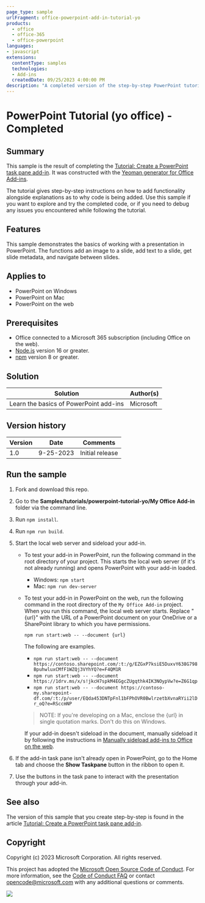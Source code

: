 ```yaml
---
page_type: sample
urlFragment: office-powerpoint-add-in-tutorial-yo
products:
  - office
  - office-365
  - office-powerpoint
languages:
- javascript
extensions:
  contentType: samples
  technologies:
  - Add-ins
  createdDate: 09/25/2023 4:00:00 PM
description: "A completed version of the step-by-step PowerPoint tutorial hosted on learn.microsoft.com."
---
```


# PowerPoint Tutorial (yo office) - Completed

## Summary

This sample is the result of completing the [Tutorial: Create a PowerPoint task pane add-in](https://learn.microsoft.com/office/dev/add-ins/tutorials/powerpoint-tutorial?tabs=yeomangenerator). It was constructed with the [Yeoman generator for Office Add-ins](https://learn.microsoft.com/office/dev/add-ins/develop/yeoman-generator-overview).

The tutorial gives step-by-step instructions on how to add functionality alongside explanations as to why code is being added. Use this sample if you want to explore and try the completed code, or if you need to debug any issues you encountered while following the tutorial.

## Features

This sample demonstrates the basics of working with a presentation in PowerPoint. The functions add an image to a slide, add text to a slide, get slide metadata, and navigate between slides.

## Applies to

- PowerPoint on Windows
- PowerPoint on Mac
- PowerPoint on the web

## Prerequisites

- Office connected to a Microsoft 365 subscription (including Office on the web).
- [Node.js](https://nodejs.org/) version 16 or greater.
- [npm](https://docs.npmjs.com/downloading-and-installing-node-js-and-npm) version 8 or greater.

## Solution

| Solution | Author(s) |
|----------|-----------|
| Learn the basics of PowerPoint add-ins | Microsoft |

## Version history

| Version  | Date | Comments |
|----------|------|----------|
| 1.0 | 9-25-2023 | Initial release |

## Run the sample

1. Fork and download this repo.

1. Go to the **Samples/tutorials/powerpoint-tutorial-yo/My Office Add-in** folder via the command line.

1. Run `npm install`.

1. Run `npm run build`.

1. Start the local web server and sideload your add-in.

    - To test your add-in in PowerPoint, run the following command in the root directory of your project. This starts the local web server (if it's not already running) and opens PowerPoint with your add-in loaded.

      - Windows: `npm start`
      - Mac: `npm run dev-server`

    - To test your add-in in PowerPoint on the web, run the following command in the root directory of the `My Office Add-in` project. When you run this command, the local web server starts. Replace "{url}" with the URL of a PowerPoint document on your OneDrive or a SharePoint library to which you have permissions.

      ```command line
      npm run start:web -- --document {url}
      ```

      The following are examples.

      - `npm run start:web -- --document https://contoso.sharepoint.com/:t:/g/EZGxP7ksiE5DuxvY638G798BpuhwluxCMfF1WZQj3VYhYQ?e=F4QM1R`
      - `npm run start:web -- --document https://1drv.ms/x/s!jkcH7spkM4EGgcZUgqthk4IK3NOypVw?e=Z6G1qp`
      - `npm run start:web -- --document https://contoso-my.sharepoint-df.com/:t:/p/user/EQda453DNTpFnl1bFPhOVR0BwlrzetbXvnaRYii2lDr_oQ?e=RSccmNP`

      > NOTE: If you're developing on a Mac, enclose the {url} in single quotation marks. Don't do this on Windows.

      If your add-in doesn't sideload in the document, manually sideload it by following the instructions in [Manually sideload add-ins to Office on the web](https://learn.microsoft.com/office/dev/add-ins/testing/sideload-office-add-ins-for-testing).

1. If the add-in task pane isn't already open in PowerPoint, go to the Home tab and choose the **Show Taskpane** button in the ribbon to open it.

1. Use the buttons in the task pane to interact with the presentation through your add-in.

## See also

The version of this sample that you create step-by-step is found in the article [Tutorial: Create a PowerPoint task pane add-in](https://learn.microsoft.com/office/dev/add-ins/tutorials/powerpoint-tutorial?tabs=yeomangenerator).

## Copyright

Copyright (c) 2023 Microsoft Corporation. All rights reserved.

This project has adopted the [Microsoft Open Source Code of Conduct](https://opensource.microsoft.com/codeofconduct/). For more information, see the [Code of Conduct FAQ](https://opensource.microsoft.com/codeofconduct/faq/) or contact [opencode@microsoft.com](mailto:opencode@microsoft.com) with any additional questions or comments.

<img src="https://pnptelemetry.azurewebsites.net/pnp-officeaddins/samples/office-powerpoint-add-in-tutorial-yo" />